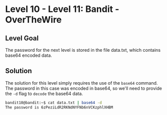 # Level 10 - Level 11: Bandit - OverTheWire

## Level Goal

The password for the next level is stored in the file data.txt, which contains base64 encoded data.

## Solution
The solution for this level simply requires the use of the `base64` command. The password in this case was encoded in base64, so we'll need to provide the `-d` flag to `decode` the base64 data.


```bash
bandit10@bandit:~$ cat data.txt | base64 -d
The password is 6zPeziLdR2RKNdNYFNb6nVCKzphlXHBM
```